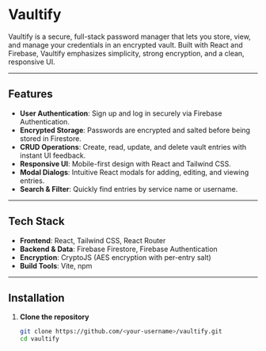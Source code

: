 # Vaultify

Vaultify is a secure, full-stack password manager that lets you store, view, and manage your credentials in an encrypted vault. Built with React and Firebase, Vaultify emphasizes simplicity, strong encryption, and a clean, responsive UI.

---

## Features

- **User Authentication**: Sign up and log in securely via Firebase Authentication.
- **Encrypted Storage**: Passwords are encrypted and salted before being stored in Firestore.
- **CRUD Operations**: Create, read, update, and delete vault entries with instant UI feedback.
- **Responsive UI**: Mobile-first design with React and Tailwind CSS.
- **Modal Dialogs**: Intuitive React modals for adding, editing, and viewing entries.
- **Search & Filter**: Quickly find entries by service name or username.

---

## Tech Stack

- **Frontend**: React, Tailwind CSS, React Router  
- **Backend & Data**: Firebase Firestore, Firebase Authentication  
- **Encryption**: CryptoJS (AES encryption with per-entry salt)  
- **Build Tools**: Vite, npm  

---

## Installation

1. **Clone the repository**
   ```bash
   git clone https://github.com/<your-username>/vaultify.git
   cd vaultify
